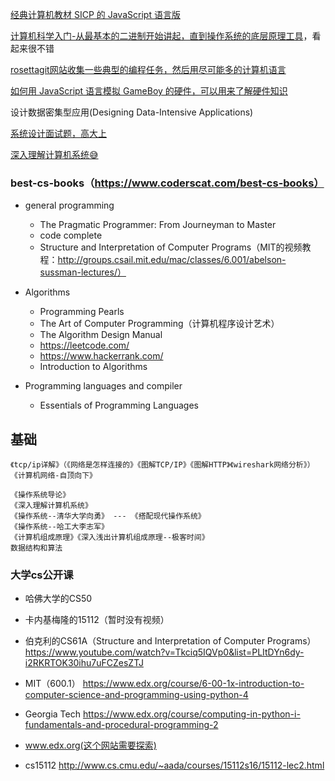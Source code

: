[经典计算机教材 SICP 的 JavaScript 语言版](https://sicp.comp.nus.edu.sg/)

[计算机科学入门-从最基本的二进制开始讲起，直到操作系统的底层原理工具](https://www.bottomupcs.com/index.xhtml)，看起来很不错

[rosettagit网站收集一些典型的编程任务，然后用尽可能多的计算机语言](https://rosettagit.org/)

[如何用 JavaScript 语言模拟 GameBoy 的硬件，可以用来了解硬件知识](http://imrannazar.com/GameBoy-Emulation-in-JavaScript:-The-CPU)

设计数据密集型应用(Designing Data-Intensive Applications)

[系统设计面试题，高大上](https://www.educative.io/courses/grokking-the-system-design-interview?aff=BYZE)

[深入理解计算机系统😅](https://wdxtub.com/csapp/thin-csapp-0/2016/04/16/)

### best-cs-books（https://www.coderscat.com/best-cs-books）

- general programming
    - The Pragmatic Programmer: From Journeyman to Master
    - code complete
    - Structure and Interpretation of Computer Programs（MIT的视频教程：http://groups.csail.mit.edu/mac/classes/6.001/abelson-sussman-lectures/）

-  Algorithms
    - Programming Pearls
    - The Art of Computer Programming（计算机程序设计艺术）
    - The Algorithm Design Manual
    - https://leetcode.com/
    - https://www.hackerrank.com/
    - Introduction to Algorithms

- Programming languages and compiler
    - Essentials of Programming Languages


## 基础
    
    《tcp/ip详解》（《网络是怎样连接的》《图解TCP/IP》《图解HTTP》《wireshark网络分析》）
    《计算机网络-自顶向下》
   
    《操作系统导论》
    《深入理解计算机系统》
    《操作系统--清华大学向勇》 --- 《搭配现代操作系统》
    《操作系统--哈工大李志军》
    《计算机组成原理》《深入浅出计算机组成原理--极客时间》
    数据结构和算法

### 大学cs公开课

- 哈佛大学的CS50

- 卡内基梅隆的15112（暂时没有视频）

- 伯克利的CS61A（Structure and Interpretation of Computer Programs）
https://www.youtube.com/watch?v=Tkciq5IQVp0&list=PLItDYn6dy-i2RKRTOK30ihu7uFCZesZTJ

- MIT（600.1）
https://www.edx.org/course/6-00-1x-introduction-to-computer-science-and-programming-using-python-4

- Georgia Tech
https://www.edx.org/course/computing-in-python-i-fundamentals-and-procedural-programming-2

- www.edx.org(这个网站需要探索)

- cs15112
http://www.cs.cmu.edu/~aada/courses/15112s16/15112-lec2.html
